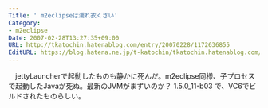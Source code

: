 ```yaml
---
Title: ' m2eclipseは濡れ衣くさい'
Category:
- m2eclipse
Date: 2007-02-28T13:27:35+09:00
URL: http://tkatochin.hatenablog.com/entry/20070228/1172636855
EditURL: https://blog.hatena.ne.jp/t-katochin/tkatochin.hatenablog.com/atom/entry/6653586347154755610
---
```


　jettyLauncherで起動したものも静かに死んだ。m2eclipse同様、子プロセスで起動したJavaが死ぬ。最新のJVMがまずいのか？ 1.5.0_11-b03 で、VC6でビルドされたものらしい。
